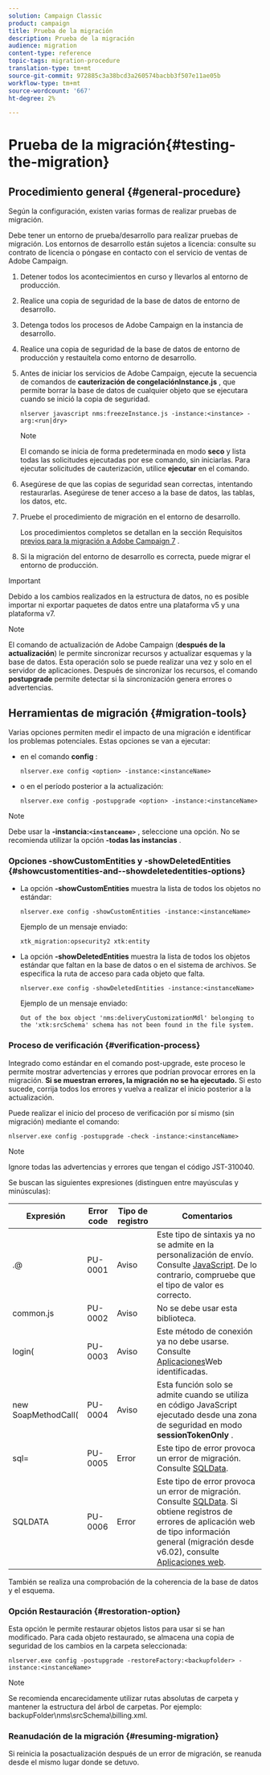 ```yaml
---
solution: Campaign Classic
product: campaign
title: Prueba de la migración
description: Prueba de la migración
audience: migration
content-type: reference
topic-tags: migration-procedure
translation-type: tm+mt
source-git-commit: 972885c3a38bcd3a260574bacbb3f507e11ae05b
workflow-type: tm+mt
source-wordcount: '667'
ht-degree: 2%

---
```



# Prueba de la migración{#testing-the-migration}

## Procedimiento general {#general-procedure}

Según la configuración, existen varias formas de realizar pruebas de migración.

Debe tener un entorno de prueba/desarrollo para realizar pruebas de migración. Los entornos de desarrollo están sujetos a licencia: consulte su contrato de licencia o póngase en contacto con el servicio de ventas de Adobe Campaign.

1. Detener todos los acontecimientos en curso y llevarlos al entorno de producción.
1. Realice una copia de seguridad de la base de datos de entorno de desarrollo.
1. Detenga todos los procesos de Adobe Campaign en la instancia de desarrollo.
1. Realice una copia de seguridad de la base de datos de entorno de producción y restauítela como entorno de desarrollo.
1. Antes de iniciar los servicios de Adobe Campaign, ejecute la secuencia de comandos de **cauterización de congelaciónInstance.js** , que permite borrar la base de datos de cualquier objeto que se ejecutara cuando se inició la copia de seguridad.

   ```
   nlserver javascript nms:freezeInstance.js -instance:<instance> -arg:<run|dry>
   ```

   >[!NOTE]
   >
   >El comando se inicia de forma predeterminada en modo **seco** y lista todas las solicitudes ejecutadas por ese comando, sin iniciarlas. Para ejecutar solicitudes de cauterización, utilice **ejecutar** en el comando.

1. Asegúrese de que las copias de seguridad sean correctas, intentando restaurarlas. Asegúrese de tener acceso a la base de datos, las tablas, los datos, etc.
1. Pruebe el procedimiento de migración en el entorno de desarrollo.

   Los procedimientos completos se detallan en la sección Requisitos [previos para la migración a Adobe Campaign 7](../../migration/using/prerequisites-for-migration-to-adobe-campaign-7.md) .

1. Si la migración del entorno de desarrollo es correcta, puede migrar el entorno de producción.

>[!IMPORTANT]
>
>Debido a los cambios realizados en la estructura de datos, no es posible importar ni exportar paquetes de datos entre una plataforma v5 y una plataforma v7.

>[!NOTE]
>
>El comando de actualización de Adobe Campaign (**después de la actualización**) le permite sincronizar recursos y actualizar esquemas y la base de datos. Esta operación solo se puede realizar una vez y solo en el servidor de aplicaciones. Después de sincronizar los recursos, el comando **postupgrade** permite detectar si la sincronización genera errores o advertencias.

## Herramientas de migración {#migration-tools}

Varias opciones permiten medir el impacto de una migración e identificar los problemas potenciales. Estas opciones se van a ejecutar:

* en el comando **config** :

   ```
   nlserver.exe config <option> -instance:<instanceName>
   ```

* o en el período posterior a la actualización:

   ```
   nlserver.exe config -postupgrade <option> -instance:<instanceName>
   ```

>[!NOTE]
>
>Debe usar la **-instancia:`<instanceame>`** , seleccione una opción. No se recomienda utilizar la opción **-todas las instancias** .

### Opciones -showCustomEntities y -showDeletedEntities {#showcustomentities-and--showdeletedentities-options}

* La opción **-showCustomEntities** muestra la lista de todos los objetos no estándar:

   ```
   nlserver.exe config -showCustomEntities -instance:<instanceName>
   ```

   Ejemplo de un mensaje enviado:

   ```
   xtk_migration:opsecurity2 xtk:entity
   ```

* La opción **-showDeletedEntities** muestra la lista de todos los objetos estándar que faltan en la base de datos o en el sistema de archivos. Se especifica la ruta de acceso para cada objeto que falta.

   ```
   nlserver.exe config -showDeletedEntities -instance:<instanceName>
   ```

   Ejemplo de un mensaje enviado:

   ```
   Out of the box object 'nms:deliveryCustomizationMdl' belonging to the 'xtk:srcSchema' schema has not been found in the file system.
   ```

### Proceso de verificación {#verification-process}

Integrado como estándar en el comando post-upgrade, este proceso le permite mostrar advertencias y errores que podrían provocar errores en la migración. **Si se muestran errores, la migración no se ha ejecutado.** Si esto sucede, corrija todos los errores y vuelva a realizar el inicio posterior a la actualización.

Puede realizar el inicio del proceso de verificación por sí mismo (sin migración) mediante el comando:

```
nlserver.exe config -postupgrade -check -instance:<instanceName>
```

>[!NOTE]
>
>Ignore todas las advertencias y errores que tengan el código JST-310040.

Se buscan las siguientes expresiones (distinguen entre mayúsculas y minúsculas):

<table> 
 <thead> 
  <tr> 
   <th> Expresión<br /> </th> 
   <th> Error code<br /> </th> 
   <th> Tipo de registro<br /> </th> 
   <th> Comentarios<br /> </th> 
  </tr> 
 </thead> 
 <tbody> 
  <tr> 
   <td> .@<br /> </td> 
   <td> PU-0001<br /> </td> 
   <td> Aviso<br /> </td> 
   <td> Este tipo de sintaxis ya no se admite en la personalización de envío. Consulte <a href="../../migration/using/general-configurations.md#javascript" target="_blank">JavaScript</a>. De lo contrario, compruebe que el tipo de valor es correcto.<br /> </td> 
  </tr> 
  <tr> 
   <td> common.js<br /> </td> 
   <td> PU-0002<br /> </td> 
   <td> Aviso<br /> </td> 
   <td> No se debe usar esta biblioteca.<br /> </td> 
  </tr> 
  <tr> 
   <td> login(<br /> </td> 
   <td> PU-0003<br /> </td> 
   <td> Aviso<br /> </td> 
   <td> Este método de conexión ya no debe usarse. Consulte <a href="../../migration/using/general-configurations.md#identified-web-applications" target="_blank">Aplicaciones</a>Web identificadas.<br /> </td> 
  </tr> 
  <tr> 
   <td> new SoapMethodCall(<br /> </td> 
   <td> PU-0004<br /> </td> 
   <td> Aviso<br /> </td> 
   <td> Esta función solo se admite cuando se utiliza en código JavaScript ejecutado desde una zona de seguridad en modo <strong>sessionTokenOnly</strong> .<br /> </td> 
  </tr> 
  <tr> 
   <td> sql=<br /> </td> 
   <td> PU-0005<br /> </td> 
   <td> Error<br /> </td> 
   <td> Este tipo de error provoca un error de migración. Consulte <a href="../../migration/using/general-configurations.md#sqldata" target="_blank">SQLData</a>.<br /> </td> 
  </tr> 
  <tr> 
   <td> SQLDATA<br /> </td> 
   <td> PU-0006<br /> </td> 
   <td> Error<br /> </td> 
   <td> Este tipo de error provoca un error de migración. Consulte <a href="../../migration/using/general-configurations.md#sqldata" target="_blank">SQLData</a>. Si obtiene registros de errores de aplicación web de tipo información general (migración desde v6.02), consulte <a href="../../migration/using/specific-configurations-in-v6-02.md#web-applications" target="_blank">Aplicaciones web</a>.<br /> </td> 
  </tr> 
 </tbody> 
</table>

También se realiza una comprobación de la coherencia de la base de datos y el esquema.

### Opción Restauración {#restoration-option}

Esta opción le permite restaurar objetos listos para usar si se han modificado. Para cada objeto restaurado, se almacena una copia de seguridad de los cambios en la carpeta seleccionada:

```
nlserver.exe config -postupgrade -restoreFactory:<backupfolder> -instance:<instanceName>
```

>[!NOTE]
>
>Se recomienda encarecidamente utilizar rutas absolutas de carpeta y mantener la estructura del árbol de carpetas. Por ejemplo: backupFolder\nms\srcSchema\billing.xml.

### Reanudación de la migración {#resuming-migration}

Si reinicia la posactualización después de un error de migración, se reanuda desde el mismo lugar donde se detuvo.
